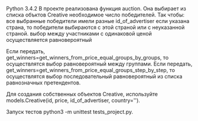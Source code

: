 Python 3.4.2
В проекте реализована функция auction.
Она выбирает из списка объктов Creative необходимое число победителей. Так чтобы:
    все выбранные победители имели разные id_of_advertiser
    если указана страна, то победители выбираются с этой страной или с неуказанной страной.
    выбор между участниками с одинаковой ценой осуществляется равновероятный

Если передать, get_winners=get_winners_from_price_equal_groups_by_groups, то осуществлятся выбор равновероятный между группами.
Если передать, get_winners=get_winners_from_price_equal_groups_step_by_step, то осуществлятся выбор последовательный равновероятный из списка равнозначных претендентов.

Для создания собственных объектов Creative, используйте models.Creative(id, price, id_of_advertiser, country='').

Запуск тестов python3 -m unittest tests_project.py.
